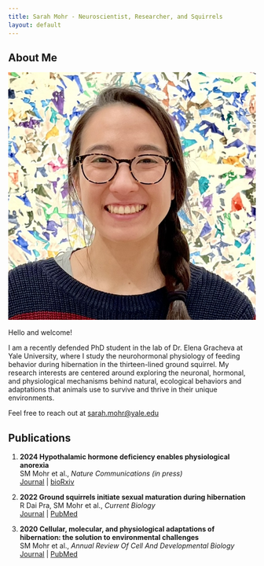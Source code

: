 ```yaml
---
title: Sarah Mohr - Neuroscientist, Researcher, and Squirrels
layout: default
---
```


## About Me

<img class="profile-picture" src="headshot.jpeg">

Hello and welcome!  

I am a recently defended PhD student in the lab of Dr. Elena Gracheva at Yale University, where I study the neurohormonal physiology of feeding behavior during hibernation in the thirteen-lined ground squirrel. My research interests are centered around exploring the neuronal, hormonal, and physiological mechanisms behind natural, ecological behaviors and adaptations that animals use to survive and thrive in their unique environments.  

Feel free to reach out at [sarah.mohr@yale.edu](mailto:sarah.mohr@yale.edu)

<!-- ---

## Research Interest

I am deeply fascinated by the study of squirrel hibernation, an interest driven by its implications for understanding mammalian hibernation and metabolic adaptations. My enthusiasm extends to examining the biological and environmental factors that influence hibernation cycles and survival strategies in the thirteen-lined ground squirrel. 

This research not only sheds light on the resilience and evolutionary adaptations of squirrels but also provides broader insights into ecological balance and potential applications in human medical science. -->

<!-- > "Be like a squirrel—--make preparations for the winter." -->

<!-- <img src="/squirrel.png" alt="squirrel" style="width: 150px; height: 150px"> -->

## Publications

1. **2024 Hypothalamic hormone deficiency enables physiological anorexia**  
	SM Mohr et al., *Nature Communications (in press)*  
	[Journal](https://www.nature.com/articles/s41467-024-49996-2) \| [bioRxiv](https://www.biorxiv.org/content/10.1101/2023.03.15.532843v2)

1.  **2022 Ground squirrels initiate sexual maturation during hibernation**  
	R Dai Pra, SM Mohr et al., *Current Biology*  
	[Journal](https://www.cell.com/current-biology/fulltext/S0960-9822(22)00254-8) \| [PubMed](https://pubmed.ncbi.nlm.nih.gov/35245461)

1.  **2020 Cellular, molecular, and physiological adaptations of hibernation: the solution to environmental challenges**  
	SM Mohr et al., *Annual Review Of Cell And Developmental Biology*  
	[Journal](https://www.annualreviews.org/content/journals/10.1146/annurev-cellbio-012820-095945) \| [PubMed](https://pubmed.ncbi.nlm.nih.gov/32897760/)
